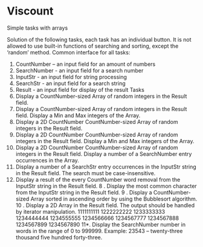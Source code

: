 # Viscount
Simple tasks with arrays

Solution of the following tasks, each task has an individual button. It is not allowed to use built-in functions of searching and sorting, except the ‘random’ method.
Common interface for all tasks:
1. CountNumber – an input field for an amount of numbers
2. SearchNumber - an input field for a search number
3. InputStr - an input field for string processing
4. SearchStr - an input field for a search string
5. Result - an input field for display of the result
Tasks
1. Display a CountNumber-sized Array of random integers in the Result field.
2. Display a CountNumber-sized Array of random integers in the Result field. Display a Min and Max integers of the Array.
3. Display a 2D CountNumber CountNumber-sized Array of random integers in the Result field.
4. Display a 2D CountNumber CountNumber-sized Array of random integers in the Result field. Display a Min and Max integers of the Array.
5. Display a 2D CountNumber CountNumber-sized Array of random integers in the Result field. Display a number of a SearchNumber entry occurrences in the Array.
6. Display a number of a SearchStr entry occurrences in the InputStr string in the Result field. The search must be case-insensitive.
7. Display a result of the every CountNumber word removal from the InputStr string in the Result field.
8 . Display the most common character from the InputStr string in the Result field.
9 . Display a CountNumber-sized Array sorted in ascending order by using the Bubblesort algorithm.
10 . Display a 2D Array in the Result field. The output should be handled by iterator manipulation.
1111111111
1222222222
1233333333
1234444444
1234555555
1234566666
1234567777
1234567888
1234567899
1234567890
11*. Display the SearchNumber number in words in the range of 0 to 999999. Example: 23543 – twenty-three thousand five hundred forty-three.
